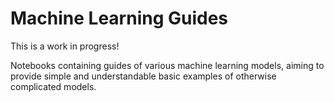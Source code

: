 # Machine Learning Guides

This is a work in progress!

Notebooks containing guides of various machine learning models, aiming to
provide simple and understandable basic examples of otherwise complicated
models.

